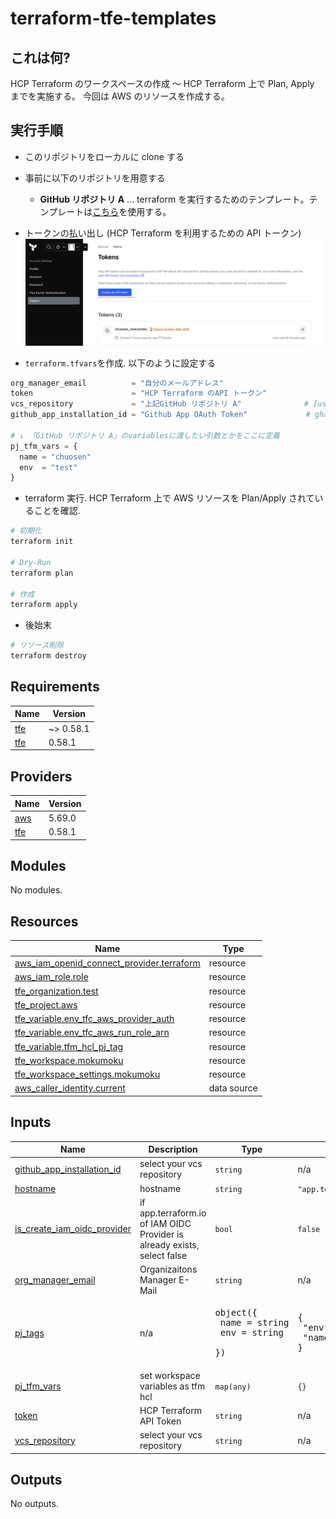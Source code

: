 # terraform-tfe-templates

## これは何?

HCP Terraform のワークスペースの作成 〜 HCP Terraform 上で Plan, Apply までを実施する。
今回は AWS のリソースを作成する。

## 実行手順

- このリポジトリをローカルに clone する

- 事前に以下のリポジトリを用意する

  - **GitHub リポジトリ A** ... terraform を実行するためのテンプレート。テンプレートは[こちら](https://github.com/atsw0q0/test-terraform-cloud)を使用する。

- トークンの払い出し (HCP Terraform を利用するための API トークン)
  ![alt](./img/token.png)

- `terraform.tfvars`を作成. 以下のように設定する

```hcl:terraform.tfvars
org_manager_email          = "自分のメールアドレス"
token                      = "HCP Terraform のAPI トークン"
vcs_repository             = "上記GitHub リポジトリ A"              # [username]/[repository_name]"
github_app_installation_id = "Github App OAuth Token"             # ghain-xxxx

# ↓ 「GitHub リポジトリ A」のvariablesに渡したい引数とかをここに定義
pj_tfm_vars = {
  name = "chuosen"
  env  = "test"
}
```

- terraform 実行. HCP Terraform 上で AWS リソースを Plan/Apply されていることを確認.

```sh
# 初期化
terraform init

# Dry-Run
terraform plan

# 作成
terraform apply
```

- 後始末

```sh
# リソース削除
terraform destroy
```

<!-- BEGIN_TF_DOCS -->

## Requirements

| Name                                                   | Version   |
| ------------------------------------------------------ | --------- |
| <a name="requirement_tfe"></a> [tfe](#requirement_tfe) | ~> 0.58.1 |
| <a name="requirement_tfe"></a> [tfe](#requirement_tfe) | 0.58.1    |

## Providers

| Name                                             | Version |
| ------------------------------------------------ | ------- |
| <a name="provider_aws"></a> [aws](#provider_aws) | 5.69.0  |
| <a name="provider_tfe"></a> [tfe](#provider_tfe) | 0.58.1  |

## Modules

No modules.

## Resources

| Name                                                                                                                                                 | Type        |
| ---------------------------------------------------------------------------------------------------------------------------------------------------- | ----------- |
| [aws_iam_openid_connect_provider.terraform](https://registry.terraform.io/providers/hashicorp/aws/latest/docs/resources/iam_openid_connect_provider) | resource    |
| [aws_iam_role.role](https://registry.terraform.io/providers/hashicorp/aws/latest/docs/resources/iam_role)                                            | resource    |
| [tfe_organization.test](https://registry.terraform.io/providers/hashicorp/tfe/0.58.1/docs/resources/organization)                                    | resource    |
| [tfe_project.aws](https://registry.terraform.io/providers/hashicorp/tfe/0.58.1/docs/resources/project)                                               | resource    |
| [tfe_variable.env_tfc_aws_provider_auth](https://registry.terraform.io/providers/hashicorp/tfe/0.58.1/docs/resources/variable)                       | resource    |
| [tfe_variable.env_tfc_aws_run_role_arn](https://registry.terraform.io/providers/hashicorp/tfe/0.58.1/docs/resources/variable)                        | resource    |
| [tfe_variable.tfm_hcl_pj_tag](https://registry.terraform.io/providers/hashicorp/tfe/0.58.1/docs/resources/variable)                                  | resource    |
| [tfe_workspace.mokumoku](https://registry.terraform.io/providers/hashicorp/tfe/0.58.1/docs/resources/workspace)                                      | resource    |
| [tfe_workspace_settings.mokumoku](https://registry.terraform.io/providers/hashicorp/tfe/0.58.1/docs/resources/workspace_settings)                    | resource    |
| [aws_caller_identity.current](https://registry.terraform.io/providers/hashicorp/aws/latest/docs/data-sources/caller_identity)                        | data source |

## Inputs

| Name                                                                                                               | Description                                                              | Type                                                             | Default                                                        | Required |
| ------------------------------------------------------------------------------------------------------------------ | ------------------------------------------------------------------------ | ---------------------------------------------------------------- | -------------------------------------------------------------- | :------: |
| <a name="input_github_app_installation_id"></a> [github_app_installation_id](#input_github_app_installation_id)    | select your vcs repository                                               | `string`                                                         | n/a                                                            |   yes    |
| <a name="input_hostname"></a> [hostname](#input_hostname)                                                          | hostname                                                                 | `string`                                                         | `"app.terraform.io"`                                           |    no    |
| <a name="input_is_create_iam_oidc_provider"></a> [is_create_iam_oidc_provider](#input_is_create_iam_oidc_provider) | if app.terraform.io of IAM OIDC Provider is already exists, select false | `bool`                                                           | `false`                                                        |    no    |
| <a name="input_org_manager_email"></a> [org_manager_email](#input_org_manager_email)                               | Organizaitons Manager E-Mail                                             | `string`                                                         | n/a                                                            |   yes    |
| <a name="input_pj_tags"></a> [pj_tags](#input_pj_tags)                                                             | n/a                                                                      | <pre>object({<br/> name = string<br/> env = string<br/> })</pre> | <pre>{<br/> "env": "test",<br/> "name": "mokumoku"<br/>}</pre> |    no    |
| <a name="input_pj_tfm_vars"></a> [pj_tfm_vars](#input_pj_tfm_vars)                                                 | set workspace variables as tfm hcl                                       | `map(any)`                                                       | `{}`                                                           |    no    |
| <a name="input_token"></a> [token](#input_token)                                                                   | HCP Terraform API Token                                                  | `string`                                                         | n/a                                                            |   yes    |
| <a name="input_vcs_repository"></a> [vcs_repository](#input_vcs_repository)                                        | select your vcs repository                                               | `string`                                                         | n/a                                                            |   yes    |

## Outputs

No outputs.

<!-- END_TF_DOCS -->
